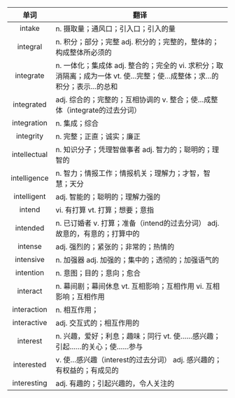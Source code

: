 |单词|翻译  |
|:--:|--| 
|	intake  		|		n. 摄取量；通风口；引入口；引入的量	|		
|	integral  		|		n. 积分；部分；完整 adj. 积分的；完整的，整体的；构成整体所必须的	|		
|	integrate  		|		n. 一体化；集成体 adj. 整合的；完全的 vi. 求积分；取消隔离；成为一体 vt. 使…完整；使…成整体；求…的积分；表示…的总和	|		
|	integrated  		|		adj. 综合的；完整的；互相协调的 v. 整合；使…成整体（integrate的过去分词）	|		
|	integration  		|		n. 集成；综合	|		
|	integrity  		|		n. 完整；正直；诚实；廉正	|		
|	intellectual  		|		n. 知识分子；凭理智做事者 adj. 智力的；聪明的；理智的	|		
|	intelligence  		|		n. 智力；情报工作；情报机关；理解力；才智，智慧；天分	|		
|	intelligent  		|		adj. 智能的；聪明的；理解力强的	|		
|	intend  		|		vi. 有打算 vt. 打算；想要；意指	|		
|	intended  		|		n. 已订婚者 v. 打算；准备（intend的过去分词） adj. 故意的，有意的；打算中的	|		
|	intense  		|		adj. 强烈的；紧张的；非常的；热情的	|		
|	intensive  		|		n. 加强器 adj. 加强的；集中的；透彻的；加强语气的	|		
|	intention  		|		n. 意图；目的；意向；愈合	|		
|	interact  		|		n. 幕间剧；幕间休息 vt. 互相影响；互相作用 vi. 互相影响；互相作用	|		
|	interaction  		|		n. 相互作用；	|		
|	interactive  		|		adj. 交互式的；相互作用的	|		
|	interest  		|		n. 兴趣，爱好；利息；趣味；同行 vt. 使……感兴趣；引起……的关心；使……参与	|		
|	interested  		|		v. 使…感兴趣（interest的过去分词） adj. 感兴趣的；有权益的；有成见的	|		
|	interesting  		|		adj. 有趣的；引起兴趣的，令人关注的	|		
